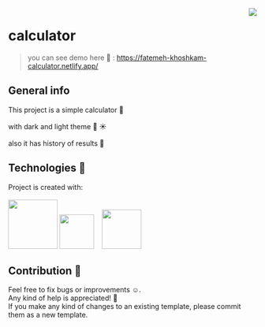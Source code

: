 <img align="right" src="https://user-images.githubusercontent.com/30217552/172647024-b83a8a36-e480-483e-a4f2-b42ec5c075a7.jpg">

# calculator
> you can see demo here :eyes: : https://fatemeh-khoshkam-calculator.netlify.app/ 

## General info
This project is a simple calculator :abacus:	
<br>
with dark and light theme :crescent_moon: :sunny:	
<br>
also it has history of results :page_facing_up:	
	
## Technologies :hammer:	
Project is created with:
<br>
<br>
<img width="100" src="https://user-images.githubusercontent.com/25181517/117447535-f00a3a00-af3d-11eb-89bf-45aaf56dbaf1.png">
<img width="70" src="https://user-images.githubusercontent.com/25181517/117447663-0fa16280-af3e-11eb-8677-bcf8e4f8e298.png">&nbsp;&nbsp;&nbsp;
<img width="80"  src="https://user-images.githubusercontent.com/25181517/117447155-6a868a00-af3d-11eb-9cfe-245df15c9f3f.png">

## Contribution :handshake:
Feel free to fix bugs or improvements :relaxed:.<br>
Any kind of help is appreciated! :raised_hands:	<br>
If you make any kind of changes to an existing template, please commit them as a new template.
